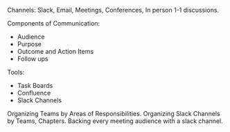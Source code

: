 Channels: Slack, Email, Meetings, Conferences, In person 1-1 discussions. 

Components of Communication: 
- Audience 
- Purpose 
- Outcome and Action Items 
- Follow ups 

Tools: 
- Task Boards 
- Confluence 
- Slack Channels 

Organizing Teams by Areas of Responsibilities. 
Organizing Slack Channels by Teams, Chapters. 
Backing every meeting audience with a slack channel.